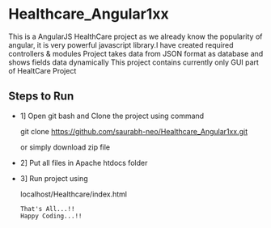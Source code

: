 # Healthcare_Angular1xx

  This is a AngularJS HealthCare project as we already know the popularity of angular, 
  it is very powerful javascript library.I have created required controllers & modules 
  Project takes data from JSON format as database and shows fields data dynamically
  This project contains currently only GUI part
  of HealtCare Project
  
## Steps to Run
- 1] Open git bash and Clone the project using command 
  
   git clone https://github.com/saurabh-neo/Healthcare_Angular1xx.git
  
   or simply download zip file
    
- 2] Put all files in Apache htdocs folder
   
- 3] Run project using
   
    localhost/Healthcare/index.html
      
      That's All...!!
      Happy Coding...!!

